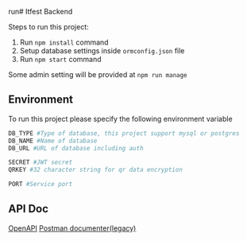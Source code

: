 run# Itfest Backend

Steps to run this project:

1. Run `npm install` command
2. Setup database settings inside `ormconfig.json` file
3. Run `npm start` command

Some admin setting will be provided at
`npm run manage`

## Environment
To run this project please specify the following environment variable
```bash
DB_TYPE #Type of database, this project support mysql or postgres
DB_NAME #Name of database
DB_URL #URL of database including auth

SECRET #JWT secret
QRKEY #32 character string for qr data encryption

PORT #Service port
```

## API Doc
[OpenAPI](docs/openapi.yaml)
[Postman documenter(legacy)](https://documenter.getpostman.com/view/8029552/SVtYR6LZ?version=latest)
